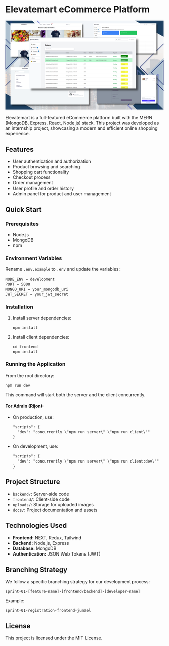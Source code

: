 # Elevatemart eCommerce Platform

![Elevatemart Screenshot](./docs/screens.png)

Elevatemart is a full-featured eCommerce platform built with the MERN (MongoDB, Express, React, Node.js) stack. This project was developed as an internship project, showcasing a modern and efficient online shopping experience.

## Features

- User authentication and authorization
- Product browsing and searching
- Shopping cart functionality
- Checkout process
- Order management
- User profile and order history
- Admin panel for product and user management

## Quick Start

### Prerequisites

- Node.js
- MongoDB
- npm

### Environment Variables

Rename `.env.example` to `.env` and update the variables:

```
NODE_ENV = development
PORT = 5000
MONGO_URI = your_mongodb_uri
JWT_SECRET = your_jwt_secret
```

### Installation

1. Install server dependencies:
   ```
   npm install
   ```

2. Install client dependencies:
   ```
   cd frontend
   npm install
   ```

### Running the Application

From the root directory:

```
npm run dev
```

This command will start both the server and the client concurrently.

#### For Admin (Rijon):

- On production, use:
  ```
  "scripts": {
    "dev": "concurrently \"npm run server\" \"npm run client\""
  }
  ```

- On development, use:
  ```
  "scripts": {
    "dev": "concurrently \"npm run server\" \"npm run client:dev\""
  }
  ```

## Project Structure

- `backend/`: Server-side code
- `frontend/`: Client-side code
- `uploads/`: Storage for uploaded images
- `docs/`: Project documentation and assets

## Technologies Used

- **Frontend:** NEXT, Redux, Tailwind
- **Backend:** Node.js, Express
- **Database:** MongoDB
- **Authentication:** JSON Web Tokens (JWT)

## Branching Strategy

We follow a specific branching strategy for our development process:

```
sprint-01-[feature-name]-[frontend/backend]-[developer-name]
```

Example:
```
sprint-01-registration-frontend-jumael
```

## License

This project is licensed under the MIT License.